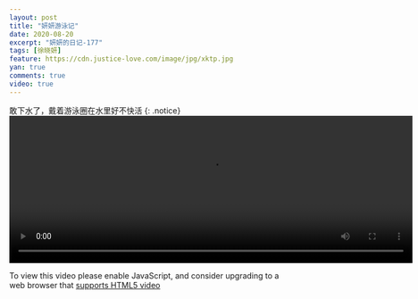```yaml
---
layout: post
title: "妍妍游泳记"
date: 2020-08-20
excerpt: "妍妍的日记-177"
tags: [徐晓妍]
feature: https://cdn.justice-love.com/image/jpg/xktp.jpg
yan: true
comments: true
video: true
---
```

敢下水了，戴着游泳圈在水里好不快活
{: .notice}
<video id="my-video" class="video-js vjs-16-9 clipboard" controls preload="auto" width="722" height="264" data-setup="{}">
    <source src="{{ site.staticUrl }}/yanyan/video/xuxiaoyanyouyongshipin.mp4" type='video/mp4'>
    <p class="vjs-no-js">
      To view this video please enable JavaScript, and consider upgrading to a web browser that
      <a href="http://videojs.com/html5-video-support/" target="_blank">supports HTML5 video</a>
    </p>
</video>
